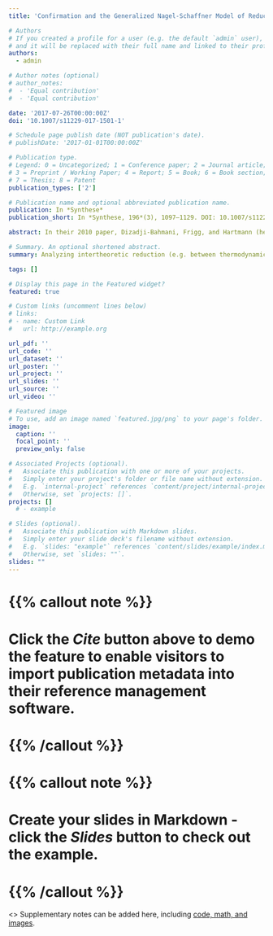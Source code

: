 ```yaml
---
title: 'Confirmation and the Generalized Nagel-Schaffner Model of Reduction: A Bayesian Analysis'

# Authors
# If you created a profile for a user (e.g. the default `admin` user), write the username (folder name) here
# and it will be replaced with their full name and linked to their profile.
authors:
  - admin

# Author notes (optional)
# author_notes:
#  - 'Equal contribution'
#  - 'Equal contribution'

date: '2017-07-26T00:00:00Z'
doi: '10.1007/s11229-017-1501-1'

# Schedule page publish date (NOT publication's date).
# publishDate: '2017-01-01T00:00:00Z'

# Publication type.
# Legend: 0 = Uncategorized; 1 = Conference paper; 2 = Journal article;
# 3 = Preprint / Working Paper; 4 = Report; 5 = Book; 6 = Book section;
# 7 = Thesis; 8 = Patent
publication_types: ['2']

# Publication name and optional abbreviated publication name.
publication: In *Synthese*
publication_short: In *Synthese, 196*(3), 1097–1129. DOI: 10.1007/s11229-017-1501-1.

abstract: In their 2010 paper, Dizadji-Bahmani, Frigg, and Hartmann (henceforth 'DFH') argue that the generalized version of the Nagel-Schaffner model that they have developed (henceforth 'the GNS') is the right one for intertheoretic reduction, i.e. the kind of reduction that involves theories with largely overlapping domains of application. Drawing on the GNS, DFH (2011) presented a Bayesian analysis of the confirmatory relation between the reducing theory and the reduced theory and argued that, post-reduction, evidence confirming the reducing theory also confirms the reduced theory and evidence confirming the reduced theory also confirms the reducing theory, which meets the expectations one has about theories with largely overlapping domains. In this paper, I argue that the Bayesian analysis presented by DFH (2011) faces difficulties. In particular, I argue that the conditional probabilities that DFH introduce to model the bridge law entail consequences that run against the GNS. However, I also argue that, given slight modifications of the analysis that are in agreement with the GNS, one is able to account for these difficulties and, moreover, one is able to more rigorously analyse the confirmatory relation between the reducing and the reduced theory.

# Summary. An optional shortened abstract.
summary: Analyzing intertheoretic reduction (e.g. between thermodynamics and statistical mechanics) using Bayesian networks.

tags: []

# Display this page in the Featured widget?
featured: true

# Custom links (uncomment lines below)
# links:
# - name: Custom Link
#   url: http://example.org

url_pdf: ''
url_code: ''
url_dataset: ''
url_poster: ''
url_project: ''
url_slides: ''
url_source: ''
url_video: ''

# Featured image
# To use, add an image named `featured.jpg/png` to your page's folder.
image:
  caption: ''
  focal_point: ''
  preview_only: false

# Associated Projects (optional).
#   Associate this publication with one or more of your projects.
#   Simply enter your project's folder or file name without extension.
#   E.g. `internal-project` references `content/project/internal-project/index.md`.
#   Otherwise, set `projects: []`.
projects: []
  # - example

# Slides (optional).
#   Associate this publication with Markdown slides.
#   Simply enter your slide deck's filename without extension.
#   E.g. `slides: "example"` references `content/slides/example/index.md`.
#   Otherwise, set `slides: ""`.
slides: ""
---
```


 # {{% callout note %}}
 # Click the _Cite_ button above to demo the feature to enable visitors to import publication metadata into their reference management software.
 # {{% /callout %}}

 # {{% callout note %}}
 # Create your slides in Markdown - click the _Slides_ button to check out the example.
 # {{% /callout %}}

<> Supplementary notes can be added here, including [code, math, and images](https://wowchemy.com/docs/writing-markdown-latex/).
